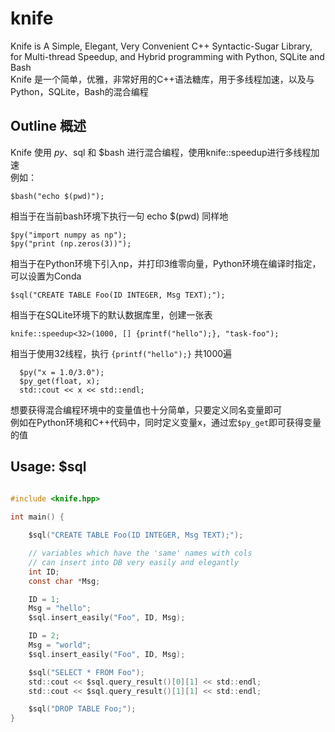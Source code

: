 # knife
  Knife is A Simple, Elegant, Very Convenient C++ Syntactic-Sugar Library, for Multi-thread Speedup, and Hybrid programming with Python, SQLite and Bash  
  Knife 是一个简单，优雅，非常好用的C++语法糖库，用于多线程加速，以及与Python，SQLite，Bash的混合编程
  
## Outline 概述
  Knife 使用 $py、$sql 和 $bash 进行混合编程，使用knife::speedup<N>进行多线程加速  
  例如：
```
$bash("echo $(pwd)");
```
  相当于在当前bash环境下执行一句 echo $(pwd) 同样地
```
$py("import numpy as np");
$py("print (np.zeros(3))");
```
  相当于在Python环境下引入np，并打印3维零向量，Python环境在编译时指定，可以设置为Conda
```
$sql("CREATE TABLE Foo(ID INTEGER, Msg TEXT);");
```
  相当于在SQLite环境下的默认数据库里，创建一张表
   
```
knife::speedup<32>(1000, [] {printf("hello");}, "task-foo");
```
  相当于使用32线程，执行 ```{printf("hello");}``` 共1000遍
```
  $py("x = 1.0/3.0");
  $py_get(float, x);
  std::cout << x << std::endl;
```
  想要获得混合编程环境中的变量值也十分简单，只要定义同名变量即可  
  例如在Python环境和C++代码中，同时定义变量x，通过宏```$py_get```即可获得变量的值
## Usage: $sql
```C
   
#include <knife.hpp>

int main() {

    $sql("CREATE TABLE Foo(ID INTEGER, Msg TEXT);");

    // variables which have the 'same' names with cols
    // can insert into DB very easily and elegantly
    int ID;
    const char *Msg;

    ID = 1;
    Msg = "hello";
    $sql.insert_easily("Foo", ID, Msg);

    ID = 2;
    Msg = "world";
    $sql.insert_easily("Foo", ID, Msg);

    $sql("SELECT * FROM Foo");
    std::cout << $sql.query_result()[0][1] << std::endl;
    std::cout << $sql.query_result()[1][1] << std::endl;

    $sql("DROP TABLE Foo;");
}
   
```